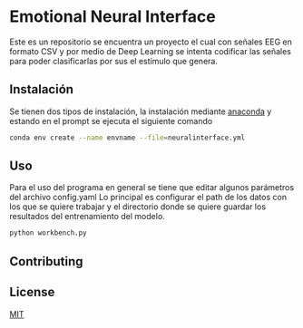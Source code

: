 # Emotional Neural Interface

Este es un repositorio se encuentra un proyecto el cual con señales EEG en formato CSV y por medio de Deep Learning se intenta codificar las señales para poder clasificarlas por sus el estímulo que genera.

## Instalación

Se tienen dos tipos de instalación, la instalación mediante [anaconda](https://www.anaconda.com/) y estando en el prompt se ejecuta el siguiente comando

```bash
conda env create --name envname --file=neuralinterface.yml
```

## Uso
Para el uso del programa en general se tiene que editar algunos parámetros del archivo config.yaml
Lo principal es configurar el path de los datos con los que se quiere trabajar y el directorio donde se quiere guardar los resultados del entrenamiento del modelo.

```bash
python workbench.py
```

## Contributing


## License
[MIT](https://choosealicense.com/licenses/mit/)